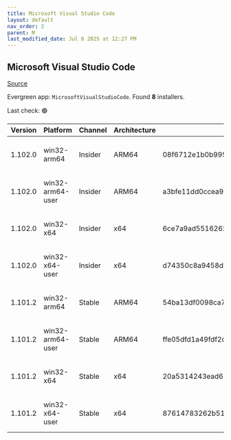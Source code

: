 ```yaml
---
title: Microsoft Visual Studio Code
layout: default
nav_order: 2
parent: M
last_modified_date: Jul 8 2025 at 12:27 PM
---
```


## Microsoft Visual Studio Code

[Source](https://code.visualstudio.com)

Evergreen app: `MicrosoftVisualStudioCode`. Found **8** installers.

Last check: 🟢

| Version | Platform         | Channel | Architecture | Sha256                                                           | URI                                                                                                                                                                                                                                                                                                              |
| ------- | ---------------- | ------- | ------------ | ---------------------------------------------------------------- | ---------------------------------------------------------------------------------------------------------------------------------------------------------------------------------------------------------------------------------------------------------------------------------------------------------------- |
| 1.102.0 | win32-arm64      | Insider | ARM64        | 08f6712e1b0b9956390bd17d8755de807cc78d3521b0966aa2c66715358988c2 | [https://vscode.download.prss.microsoft.com/dbazure/download/insider/7631de29bf9a2e31020ab93d3d1611965dc5b62e/VSCodeSetup-arm64-1.102.0-insider.exe](https://vscode.download.prss.microsoft.com/dbazure/download/insider/7631de29bf9a2e31020ab93d3d1611965dc5b62e/VSCodeSetup-arm64-1.102.0-insider.exe)         |
| 1.102.0 | win32-arm64-user | Insider | ARM64        | a3bfe11dd0ccea9cebdb035649190bd076d47b9f1d50e47e6fa7a721fc8187b6 | [https://vscode.download.prss.microsoft.com/dbazure/download/insider/7631de29bf9a2e31020ab93d3d1611965dc5b62e/VSCodeUserSetup-arm64-1.102.0-insider.exe](https://vscode.download.prss.microsoft.com/dbazure/download/insider/7631de29bf9a2e31020ab93d3d1611965dc5b62e/VSCodeUserSetup-arm64-1.102.0-insider.exe) |
| 1.102.0 | win32-x64        | Insider | x64          | 6ce7a9ad5516262977c8d78d7c1f9adb4824757d4d00d4265c126f4615387564 | [https://vscode.download.prss.microsoft.com/dbazure/download/insider/7631de29bf9a2e31020ab93d3d1611965dc5b62e/VSCodeSetup-x64-1.102.0-insider.exe](https://vscode.download.prss.microsoft.com/dbazure/download/insider/7631de29bf9a2e31020ab93d3d1611965dc5b62e/VSCodeSetup-x64-1.102.0-insider.exe)             |
| 1.102.0 | win32-x64-user   | Insider | x64          | d74350c8a9458d267c7ed6df2fa01f99f32bcb7d60a540ffdc8f715a4c74d0c5 | [https://vscode.download.prss.microsoft.com/dbazure/download/insider/7631de29bf9a2e31020ab93d3d1611965dc5b62e/VSCodeUserSetup-x64-1.102.0-insider.exe](https://vscode.download.prss.microsoft.com/dbazure/download/insider/7631de29bf9a2e31020ab93d3d1611965dc5b62e/VSCodeUserSetup-x64-1.102.0-insider.exe)     |
| 1.101.2 | win32-arm64      | Stable  | ARM64        | 54ba13df0098ca71edf905439dde5e031268be21b093c36a01fca3952b6971ee | [https://vscode.download.prss.microsoft.com/dbazure/download/stable/2901c5ac6db8a986a5666c3af51ff804d05af0d4/VSCodeSetup-arm64-1.101.2.exe](https://vscode.download.prss.microsoft.com/dbazure/download/stable/2901c5ac6db8a986a5666c3af51ff804d05af0d4/VSCodeSetup-arm64-1.101.2.exe)                           |
| 1.101.2 | win32-arm64-user | Stable  | ARM64        | ffe05dfd1a49fdf2c8cce535cec2a4ffa9634e33811239a094aa8672db92908f | [https://vscode.download.prss.microsoft.com/dbazure/download/stable/2901c5ac6db8a986a5666c3af51ff804d05af0d4/VSCodeUserSetup-arm64-1.101.2.exe](https://vscode.download.prss.microsoft.com/dbazure/download/stable/2901c5ac6db8a986a5666c3af51ff804d05af0d4/VSCodeUserSetup-arm64-1.101.2.exe)                   |
| 1.101.2 | win32-x64        | Stable  | x64          | 20a5314243ead62db7d36adf93787a8c2f8f66aeef7d5348547bdb3f2239f9af | [https://vscode.download.prss.microsoft.com/dbazure/download/stable/2901c5ac6db8a986a5666c3af51ff804d05af0d4/VSCodeSetup-x64-1.101.2.exe](https://vscode.download.prss.microsoft.com/dbazure/download/stable/2901c5ac6db8a986a5666c3af51ff804d05af0d4/VSCodeSetup-x64-1.101.2.exe)                               |
| 1.101.2 | win32-x64-user   | Stable  | x64          | 87614783262b514495c29b79e257346e906591d1931e73951e8c456d84b6ec54 | [https://vscode.download.prss.microsoft.com/dbazure/download/stable/2901c5ac6db8a986a5666c3af51ff804d05af0d4/VSCodeUserSetup-x64-1.101.2.exe](https://vscode.download.prss.microsoft.com/dbazure/download/stable/2901c5ac6db8a986a5666c3af51ff804d05af0d4/VSCodeUserSetup-x64-1.101.2.exe)                       |
